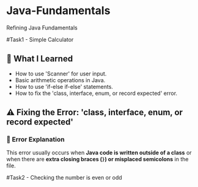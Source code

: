 # Java-Fundamentals
Refining Java Fundamentals

#Task1 - Simple Calculator

## 📝 What I Learned
- How to use 'Scanner' for user input.
- Basic arithmetic operations in Java.
- How to use 'if-else if-else' statements.
- How to fix the 'class, interface, enum, or record expected' error.

## ⚠️ Fixing the Error: 'class, interface, enum, or record expected'
### **🚀 Error Explanation**
This error usually occurs when **Java code is written outside of a class** 
or when there are **extra closing braces (`}`) or 
misplaced semicolons** in the file.

#Task2 - Checking the number is even or odd

